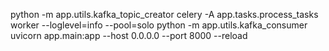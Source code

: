python -m app.utils.kafka_topic_creator
celery -A app.tasks.process_tasks worker --loglevel=info --pool=solo
python -m app.utils.kafka_consumer
uvicorn app.main:app --host 0.0.0.0 --port 8000 --reload

